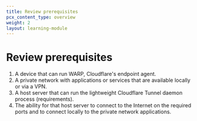 ```yaml
---
title: Review prerequisites
pcx_content_type: overview
weight: 2
layout: learning-module
---
```


# Review prerequisites

1. A device that can run WARP, Cloudflare's endpoint agent.
2. A private network with applications or services that are available locally or via a VPN.
3. A host server that can run the lightweight Cloudflare Tunnel daemon process (requirements).
4. The ability for that host server to connect to the Internet on the required ports and to connect locally to the private network applications.
